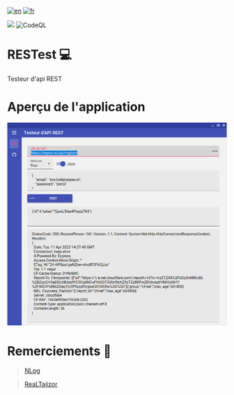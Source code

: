 [![en](https://img.shields.io/badge/lang-en-red.svg)](https://github.com/DevElkami/RESTest/blob/main/README.md)
[![fr](https://img.shields.io/badge/lang-fr-blue.svg)](https://github.com/DevElkami/RESTest/blob/main/README.fr-fr.md)

![](https://github.com/DevElkami/RESTest/actions/workflows/workflow.yml/badge.svg?branch=main)
![CodeQL](https://github.com/DevElkami/RESTest/actions/workflows/codeql.yml/badge.svg)

# RESTest :computer:
Testeur d'api REST

# Aperçu de l'application

![](https://github.com/DevElkami/RESTest/blob/main/1-fr.png)


# Remerciements :pray:
> [NLog](https://github.com/NLog)

> [ReaLTaiizor](https://github.com/Taiizor/ReaLTaiizor)
